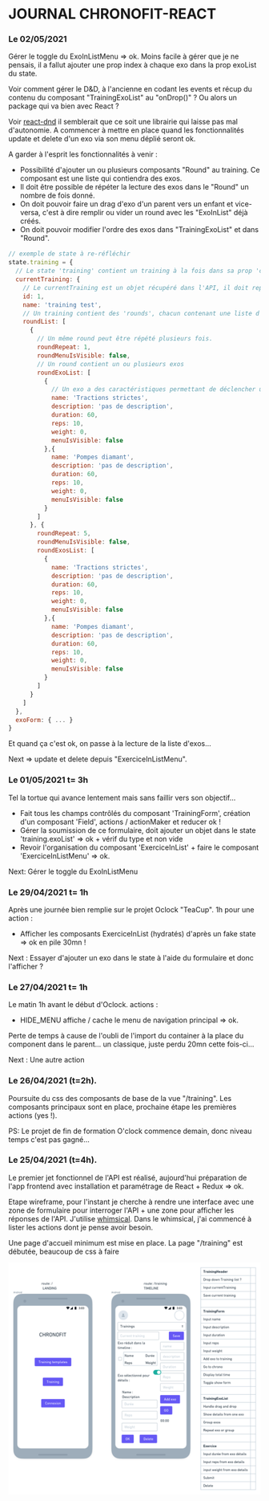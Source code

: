 # JOURNAL CHRONOFIT-REACT

### Le 02/05/2021

Gérer le toggle du ExoInListMenu => ok.
Moins facile à gérer que je ne pensais, il a fallut ajouter une prop index à chaque exo dans la prop exoList du state.

Voir comment gérer le D&D, à l'ancienne en codant les events et récup du contenu du composant "TrainingExoList" au "onDrop()" ? Ou alors un package qui va bien avec React ?

Voir [react-dnd](https://react-dnd.github.io/react-dnd/about) il semblerait que ce soit une librairie qui laisse pas mal d'autonomie.
A commencer à mettre en place quand les fonctionnalités update et delete d'un exo via son menu déplié seront ok.

A garder à l'esprit les fonctionnalités à venir :
* Possibilité d'ajouter un ou plusieurs composants "Round" au training. Ce composant est une liste qui contiendra des exos.
* Il doit être possible de répéter la lecture des exos dans le "Round" un nombre de fois donné.
* On doit pouvoir faire un drag d'exo d'un parent vers un enfant et vice-versa, c'est à dire remplir ou vider un round avec les "ExoInList" déjà créés.
* On doit pouvoir modifier l'ordre des exos dans "TrainingExoList" et dans "Round".

```javascript
// exemple de state à re-réfléchir
state.training = {
  // Le state 'training' contient un training à la fois dans sa prop 'currentTraining'.
  currentTraining: {
    // Le currentTraining est un objet récupéré dans l'API, il doit représenter tous les paramètres d'un training.
    id: 1,
    name: 'training test',
    // Un training contient des 'rounds', chacun contenant une liste d'exercices et le nb de fois qu'il doit être répété.
    roundList: [
      {
        // Un même round peut être répété plusieurs fois.
        roundRepeat: 1,
        roundMenuIsVisible: false,
        // Un round contient un ou plusieurs exos
        roundExoList: [
          {
            // Un exo a des caractéristiques permettant de déclencher un chrono et/ou d'enregistrer ces infos en fin de training
            name: 'Tractions strictes',
            description: 'pas de description',
            duration: 60,
            reps: 10,
            weight: 0,
            menuIsVisible: false
          },{
            name: 'Pompes diamant',
            description: 'pas de description',
            duration: 60,
            reps: 10,
            weight: 0,
            menuIsVisible: false
          }
        ]
      }, {
        roundRepeat: 5,
        roundMenuIsVisible: false,
        roundExosList: [
          {
            name: 'Tractions strictes',
            description: 'pas de description',
            duration: 60,
            reps: 10,
            weight: 0,
            menuIsVisible: false
          },{
            name: 'Pompes diamant',
            description: 'pas de description',
            duration: 60,
            reps: 10,
            weight: 0,
            menuIsVisible: false
          }
        ]
      }
    ]
  },
  exoForm: { ... }
}
```

Et quand ça c'est ok, on passe à la lecture de la liste d'exos...

Next => update et delete depuis "ExerciceInListMenu".

### Le 01/05/2021 t= 3h

Tel la tortue qui avance lentement mais sans faillir vers son objectif...
  * Fait tous les champs contrôlés du composant 'TrainingForm', création d'un composant 'Field', actions / actionMaker et reducer ok !
  * Gérer la soumission de ce formulaire, doit ajouter un objet dans le state 'training.exoList' => ok + vérif du type et non vide
  * Revoir l'organisation du composant 'ExerciceInList' + faire le composant 'ExerciceInListMenu' => ok.
  
Next: Gérer le toggle du ExoInListMenu

### Le 29/04/2021 t= 1h

Après une journée bien remplie sur le projet Oclock "TeaCup".
1h pour une action :
* Afficher les composants ExerciceInList (hydratés) d'après un fake state => ok en pile 30mn !

Next : Essayer d'ajouter un exo dans le state à l'aide du formulaire et donc l'afficher ?

### Le 27/04/2021 t= 1h

Le matin 1h avant le début d'Oclock.
actions : 
* HIDE_MENU affiche / cache le menu de navigation principal => ok.

Perte de temps à cause de l'oubli de l'import du container à la place du component dans le parent... un classique, juste perdu 20mn cette fois-ci...

Next : Une autre action

### Le 26/04/2021 (t=2h).

Poursuite du css des composants de base de la vue "/training".
Les composants principaux sont en place, prochaine étape les premières actions (yes !). 

PS: Le projet de fin de formation O'clock commence demain, donc niveau temps c'est pas gagné...

### Le 25/04/2021 (t=4h).

Le premier jet fonctionnel de l'API est réalisé, aujourd'hui préparation de l'app frontend avec installation et paramétrage de React + Redux => ok.

Etape wireframe, pour l'instant je cherche à rendre une interface avec une zone de formulaire pour interroger l'API + une zone pour afficher les réponses de l'API.
J'utilise [whimsical](https://whimsical.com/wireframes-58sAibeYwDaieCC1NRUd4i).
Dans le whimsical, j'ai commencé à lister les actions dont je pense avoir besoin.

Une page d'accueil minimum est mise en place.
La page "/training" est débutée, beaucoup de css à faire  

![wireframes chronofit le 25/04/2021](./chronofit-wireframes-25042021.png)

